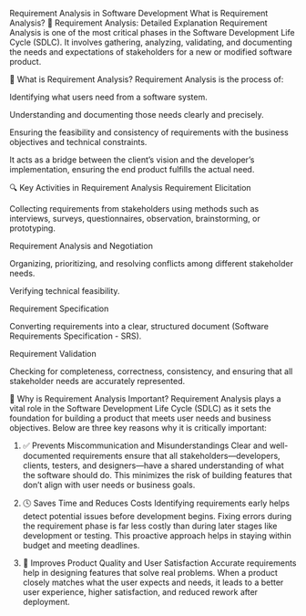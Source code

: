 Requirement Analysis in Software Development
What is Requirement Analysis?
📌 Requirement Analysis: Detailed Explanation
Requirement Analysis is one of the most critical phases in the Software Development Life Cycle (SDLC). It involves gathering, analyzing, validating, and documenting the needs and expectations of stakeholders for a new or modified software product.

🧩 What is Requirement Analysis?
Requirement Analysis is the process of:

Identifying what users need from a software system.

Understanding and documenting those needs clearly and precisely.

Ensuring the feasibility and consistency of requirements with the business objectives and technical constraints.

It acts as a bridge between the client’s vision and the developer’s implementation, ensuring the end product fulfills the actual need.

🔍 Key Activities in Requirement Analysis
Requirement Elicitation

Collecting requirements from stakeholders using methods such as interviews, surveys, questionnaires, observation, brainstorming, or prototyping.

Requirement Analysis and Negotiation

Organizing, prioritizing, and resolving conflicts among different stakeholder needs.

Verifying technical feasibility.

Requirement Specification

Converting requirements into a clear, structured document (Software Requirements Specification - SRS).

Requirement Validation

Checking for completeness, correctness, consistency, and ensuring that all stakeholder needs are accurately represented.

🧠 Why is Requirement Analysis Important?
Requirement Analysis plays a vital role in the Software Development Life Cycle (SDLC) as it sets the foundation for building a product that meets user needs and business objectives. Below are three key reasons why it is critically important:

1. ✅ Prevents Miscommunication and Misunderstandings
Clear and well-documented requirements ensure that all stakeholders—developers, clients, testers, and designers—have a shared understanding of what the software should do. This minimizes the risk of building features that don’t align with user needs or business goals.

2. 🕓 Saves Time and Reduces Costs
Identifying requirements early helps detect potential issues before development begins. Fixing errors during the requirement phase is far less costly than during later stages like development or testing. This proactive approach helps in staying within budget and meeting deadlines.

3. 🎯 Improves Product Quality and User Satisfaction
Accurate requirements help in designing features that solve real problems. When a product closely matches what the user expects and needs, it leads to a better user experience, higher satisfaction, and reduced rework after deployment.


